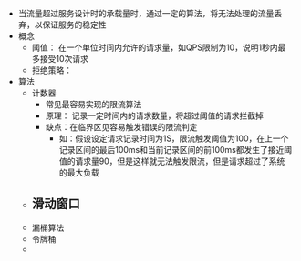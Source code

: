 - 当流量超过服务设计时的承载量时，通过一定的算法，将无法处理的流量丢弃，以保证服务的稳定性
- 概念
	- 阈值： 在一个单位时间内允许的请求量，如QPS限制为10，说明1秒内最多接受10次请求
	- 拒绝策略：
- 算法
	- 计数器
		- 常见最容易实现的限流算法
		- 原理： 记录一定时间内的请求数量，将超过阈值的请求拦截掉
		- 缺点：在临界区见容易触发错误的限流判定
			- 如：假设设定请求记录时间为1S，限流触发阈值为100，在上一个记录区间的最后100ms和当前记录区间的前100ms都发生了接近阈值的请求量90，但是这样就无法触发限流，但是请求超过了系统的最大负载
	- 滑动窗口
		-
	- 漏桶算法
	- 令牌桶
	-